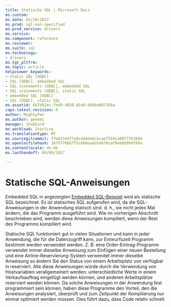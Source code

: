 ```yaml
---
title: Statische SQL | Microsoft Docs
ms.custom: 
ms.date: 01/19/2017
ms.prod: sql-non-specified
ms.prod_service: drivers
ms.service: 
ms.component: reference
ms.reviewer: 
ms.suite: sql
ms.technology:
- drivers
ms.tgt_pltfrm: 
ms.topic: article
helpviewer_keywords:
- static SQL [ODBC]
- SQL [ODBC], embedded SQL
- SQL statements [ODBC], embedded SQL
- SQL statements [ODBC], static SQL
- embedded SQL [ODBC]
- SQL [ODBC], static SQL
ms.assetid: 667d92ec-fed9-4028-81d4-bb9ba867356a
caps.latest.revision: 6
author: MightyPen
ms.author: genemi
manager: jhubbard
ms.workload: Inactive
ms.translationtype: MT
ms.sourcegitcommit: f7e6274d77a9cdd4de6cbcaef559ca99f77b3608
ms.openlocfilehash: 1675f70b67f5c600aada546f8caf8eb8b99df99a
ms.contentlocale: de-de
ms.lasthandoff: 09/09/2017

---
```

# <a name="static-sql"></a>Statische SQL-Anweisungen
Embedded SQL in angezeigten [Embedded SQL-Beispiel](../../odbc/reference/embedded-sql-example.md) wird als statische SQL bezeichnet. Es ist statisches SQL aufgerufen wird, da die SQL-Anweisungen in der Anwendung statisch sind. d. h., sie nicht jedes Mal ändern, die das Programm ausgeführt wird. Wie im vorherigen Abschnitt beschrieben wird, werden diese Anweisungen kompiliert, wenn der Rest des Programms kompiliert wird.  
  
 Statische SQL funktioniert gut in vielen Situationen und kann in jeder Anwendung, die für die Datenzugriff kann, zur Entwurfszeit Programm bestimmt werden verwendet werden. Z. B. eine Order-Eintrag-Programm verwendet immer dieselbe Anweisung zum Einfügen einer neuen Bestellung und eine Airline-Reservierung-System verwendet immer dieselbe Anweisung so ändern Sie den Status von einem Arbeitsplatz von verfügbar in reserviert. Alle diese Anweisungen würde durch die Verwendung von Hostvariablen verallgemeinert werden; unterschiedliche Werte in einem Verkaufsauftrag eingefügt werden können, und anderen Arbeitsplätze reserviert werden können. Da solche Anweisungen in der Anwendung fest programmiert sein können, haben diese Programme den Vorteil, den die Anweisungen analysiert, überprüft und zum Zeitpunkt der Kompilierung nur einmal optimiert werden müssen. Dies führt dazu, dass Code relativ schnell.

